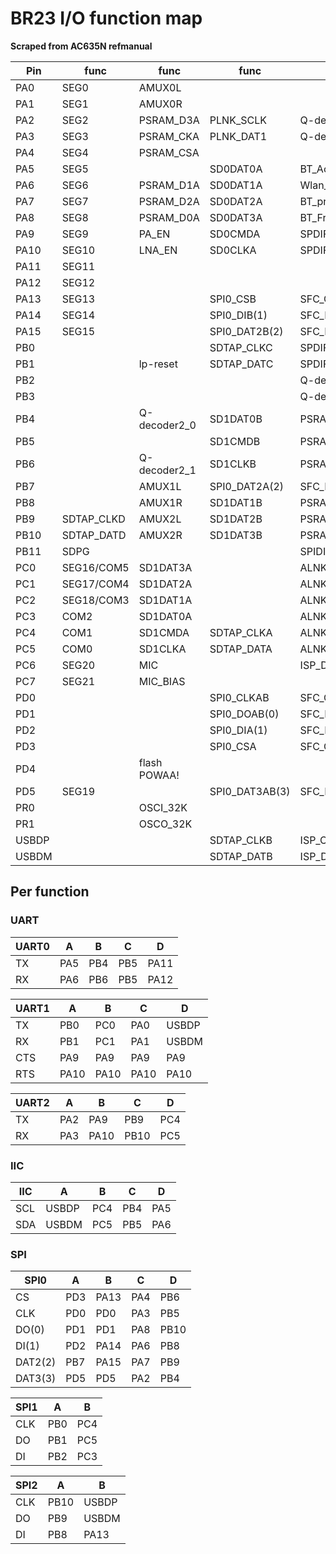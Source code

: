 # BR23 I/O function map

**Scraped from AC635N refmanual**

| Pin   | func       | func         | func           | func          | func          | func          | func      | func  | func    | func      | func              | func    |
|-------|------------|--------------|----------------|---------------|---------------|---------------|-----------|-------|---------|-----------|-------------------|---------|
| PA0   | SEG0       | AMUX0L       |                |               |               |               |           |       | Touch0  | CLKOUT0   | UART1TXC          | PWMCH0H |
| PA1   | SEG1       | AMUX0R       |                |               |               |               |           | ADC0  | Touch1  |           | UART1RXC          | PWMCH0L |
| PA2   | SEG2       | PSRAM_D3A    | PLNK_SCLK      | Q-decoder0_0  | SPI0_DAT3C(3) | ALNK0_SCLKA   |           |       | Touch2  | CAP3      | UART2TXA          | TMR0CK  |
| PA3   | SEG3       | PSRAM_CKA    | PLNK_DAT1      | Q-decoder0_1  | SPI0_CLKC     | ALNK0_LRCKA   |           |       | Touch3  |           | UART2RXA          | TMR1CK  |
| PA4   | SEG4       | PSRAM_CSA    |                |               | SPI0_CSC      | ALNK0_DAT0A   |           |       | Touch4  |           |                   |         |
| PA5   | SEG5       |              | SD0DAT0A       | BT_Active     |               | ALNK0_DAT1A   | IIC_SCL_D | ADC1  | Touch5  | PWM0      | UART0TXA          |         |
| PA6   | SEG6       | PSRAM_D1A    | SD0DAT1A       | Wlan_Active   | SPI0_DIC(1)   | ALNK0_DAT2A   | IIC_SDA_D | ADC2  | Touch6  |           | UART0RXA          |         |
| PA7   | SEG7       | PSRAM_D2A    | SD0DAT2A       | BT_priority   | SPI0_DAT2C(2) | ALNK0_DAT3A   |           |       | Touch7  | TMR0      |                   |         |
| PA8   | SEG8       | PSRAM_D0A    | SD0DAT3A       | BT_Freq       | SPI0_DOC(0)   | ALNK0_MCLKA   |           |       |         |           |                   | FPIN2   |
| PA9   | SEG9       | PA_EN        | SD0CMDA        | SPDIF_IN_A    | PAPD0         | ALNK0_SCLKB   | UART1_CTS |       | Touch8  |           | UART2TXB          | PWMCH4H |
| PA10  | SEG10      | LNA_EN       | SD0CLKA        | SPDIF_IN_B    | PAPD1         | ALNK0_LRCKB   | UART1_RTS | ADC3  | Touch9  | TMR1      | UART2RXB          | PWMCH4L |
| PA11  | SEG11      |              |                |               | PAP_RD        | ALNK0_DAT0B   |           |       |         |           | UART0TXD          |         |
| PA12  | SEG12      |              |                |               | PAP_WR        | ALNK0_DAT1B   |           | ADC4  |         | PWM1      | UART0RXD          | TMR2CK  |
| PA13  | SEG13      |              | SPI0_CSB       | SFC_CSB       | SPI2DIB       | ALNK0_DAT2B   |           |       |         |           |                   | TMR3CK  |
| PA14  | SEG14      |              | SPI0_DIB(1)    | SFC_DIB(1)    |               | ALNK0_DAT3B   |           |       |         |           |                   | FPIN0   |
| PA15  | SEG15      |              | SPI0_DAT2B(2)  | SFC_DAT2B(2)  |               | ALNK0_MCLKB   |           |       |         | CAP2      |                   | FPIN1   |
| PB0   |            |              | SDTAP_CLKC     | SPDIF_IN_C    | SPI1CLKA      | ALNK1_MCLK    |           |       |         |           | UART1TXA          | PWMCH1H |
| PB1   |            | lp-reset     | SDTAP_DATC     | SPDIF_IN_D    | SPI1DOA       |               |           | ADC5  |         | TMR2      | UART1RXA          |         |
| PB2   |            |              |                | Q-decoder1_0  | SPI1DIA       |               |           |       |         |           |                   | PWMCH1L |
| PB3   |            |              |                | Q-decoder1_1  |               |               |           | ADC6  |         | PWM2      |                   | TMR4CK  |
| PB4   |            | Q-decoder2_0 | SD1DAT0B       | PSRAM_D3B     | SD0DAT3B      | SPI0_DAT3D(3) | IIC_SCL_C | ADC7  | LVD     |           | UART0TXB          | PWMCH2H |
| PB5   |            |              | SD1CMDB        | PSRAM_CKB     | SD0DAT2B      | SPI0_CLKD     |           |       |         | PWM3/CAP1 | UART0TXC/UART0RXC |         |
| PB6   |            | Q-decoder2_1 | SD1CLKB        | PSRAM_CSB     | SD0DAT1B      | SPI0_CSD      | IIC_SDA_C |       |         | TMR3      | UART0RXB          | PWMCH2L |
| PB7   |            | AMUX1L       | SPI0_DAT2A(2)  | SFC_DAT2A(2)  |               |               |           |       |         |           |                   |         |
| PB8   |            | AMUX1R       | SD1DAT1B       | PSRAM_D1B     | SD0DAT0B      | SPI0_DID(1)   | SPI2DIA   | ADC8  |         | CLKOUT1   |                   |         |
| PB9   | SDTAP_CLKD | AMUX2L       | SD1DAT2B       | PSRAM_D2B     | SD0CLKB       | SPI0_DAT2D(2) | SPI2CLKA  |       |         | CAP0      | UART2TXC          | PWMCH3H |
| PB10  | SDTAP_DATD | AMUX2R       | SD1DAT3B       | PSRAM_D0B     | SD0CMDB       | SPI0_DOD(0)   | SPI2DOA   | ADC9  | FM_TX_A |           | UART2RXC          | PWMCH3L |
| PB11  | SDPG       |              |                | SPIDIF_OUT    |               |               |           |       | FM_TX_B |           |                   |         |
| PC0   | SEG16/COM5 | SD1DAT3A     |                | ALNK1_SCLK    | PAPD2         |               |           |       | Touch10 |           | UART1TXB          | FPIN3   |
| PC1   | SEG17/COM4 | SD1DAT2A     |                | ALNK1_LRCK    | PAPD3         |               |           |       | Touch11 |           | UART1RXB          | FPIN4   |
| PC2   | SEG18/COM3 | SD1DAT1A     |                | ALNK1_DAT0    | PAPD4         |               |           |       | Touch12 |           |                   | FPIN5   |
| PC3   | COM2       | SD1DAT0A     |                | ALNK1_DAT1    | PAPD5         | SPI1DIB       |           |       | Touch13 |           |                   | TMR5CK  |
| PC4   | COM1       | SD1CMDA      | SDTAP_CLKA     | ALNK1_DAT2    | PAPD6         | SPI1CLKB      | IIC_SCL_B | ADC10 | Touch14 |           | UART2TXD          | PWMCH5H |
| PC5   | COM0       | SD1CLKA      | SDTAP_DATA     | ALNK1_DAT3    | PAPD7         | SPI1DOB       | IIC_SDA_B | ADC13 | Touch15 |           | UART2RXD          | PWMCH5L |
| PC6   | SEG20      | MIC          |                | ISP_DO        |               |               |           | ADC11 |         |           |                   |         |
| PC7   | SEG21      | MIC_BIAS     |                |               |               |               |           |       |         |           |                   |         |
| PD0   |            |              | SPI0_CLKAB     | SFC_CLKAB     |               |               |           |       |         |           |                   |         |
| PD1   |            |              | SPI0_DOAB(0)   | SFC_DOAB(0)   |               |               |           |       |         |           |                   |         |
| PD2   |            |              | SPI0_DIA(1)    | SFC_DIA(1)    |               |               |           |       |         |           |                   |         |
| PD3   |            |              | SPI0_CSA       | SFC_CSA       |               |               |           |       |         |           |                   |         |
| PD4   |            | flash POWAA! |                |               |               |               |           |       |         |           |                   |         |
| PD5   | SEG19      |              | SPI0_DAT3AB(3) | SFC_DAT3AB(3) |               |               |           |       |         |           |                   |         |
| PR0   |            | OSCI_32K     |                |               |               |               |           |       |         |           |                   |         |
| PR1   |            | OSCO_32K     |                |               |               |               |           |       |         |           |                   |         |
| USBDP |            |              | SDTAP_CLKB     | ISP_CLK       | SPI2CLKB      | mode_det0     | IIC_SCL_A | ADC12 |         |           | UART1TXD          |         |
| USBDM |            |              | SDTAP_DATB     | ISP_DI        | SPI2DOB       | mode_det1     | IIC_SDA_A |       |         |           | UART1RXD          |         |

## Per function

### UART

| UART0 |  A  |  B  |  C  |  D   |
|-------|-----|-----|-----|------|
| TX    | PA5 | PB4 | PB5 | PA11 |
| RX    | PA6 | PB6 | PB5 | PA12 |

| UART1 |  A   |  B   |  C   |  D    |
|-------|------|------|------|-------|
| TX    | PB0  | PC0  | PA0  | USBDP |
| RX    | PB1  | PC1  | PA1  | USBDM |
| CTS   | PA9  | PA9  | PA9  | PA9   |
| RTS   | PA10 | PA10 | PA10 | PA10  |

| UART2 |  A  |  B   |  C   |  D  |
|-------|-----|------|------|-----|
| TX    | PA2 | PA9  | PB9  | PC4 |
| RX    | PA3 | PA10 | PB10 | PC5 |

### IIC

| IIC  |  A    |  B  |  C  |  D  |
|------|-------|-----|-----|-----|
| SCL  | USBDP | PC4 | PB4 | PA5 |
| SDA  | USBDM | PC5 | PB5 | PA6 |

### SPI

| SPI0    |  A  |  B   |  C  |  D   |
|---------|-----|------|-----|------|
| CS      | PD3 | PA13 | PA4 | PB6  |
| CLK     | PD0 | PD0  | PA3 | PB5  |
| DO(0)   | PD1 | PD1  | PA8 | PB10 |
| DI(1)   | PD2 | PA14 | PA6 | PB8  |
| DAT2(2) | PB7 | PA15 | PA7 | PB9  |
| DAT3(3) | PD5 | PD5  | PA2 | PB4  |

| SPI1 |  A  |  B  |
|------|-----|-----|
| CLK  | PB0 | PC4 |
| DO   | PB1 | PC5 |
| DI   | PB2 | PC3 |

| SPI2 |  A   |  B    |
|------|------|-------|
| CLK  | PB10 | USBDP |
| DO   | PB9  | USBDM |
| DI   | PB8  | PA13  |
